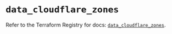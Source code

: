 # `data_cloudflare_zones`

Refer to the Terraform Registry for docs: [`data_cloudflare_zones`](https://registry.terraform.io/providers/cloudflare/cloudflare/5.5.0/docs/data-sources/zones).
